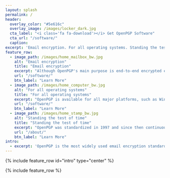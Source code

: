 ```yaml
---
layout: splash
permalink: /
header:
  overlay_color: "#5e616c"
  overlay_image: /images/locker_dark.jpg
  cta_label: "<i class='fa fa-download'></i> Get OpenPGP Software"
  cta_url: "/software/"
  caption:
excerpt: 'Email encryption. For all operating systems. Standing the test of time.'
feature_row:
  - image_path: /images/home_mailbox_bw.jpg
    alt: "Email encryption"
    title: "Email encryption"
    excerpt: "Although OpenPGP's main purpose is end-to-end encrypted email communication, it is also utilized for encrypted messaging and other use cases such as password managers."
    url: "/software/"
    btn_label: "Learn More"
  - image_path: /images/home_computer_bw.jpg
    alt: "For all operating systems"
    title: "For all operating systems"
    excerpt: "OpenPGP is available for all major platforms, such as Windows, Mac OS, GNU/Linux, Android, and iOS."
    url: "/software/"
    btn_label: "Learn More"
  - image_path: /images/home_stamp_bw.jpg
    alt: "Standing the test of time"
    title: "Standing the test of time"
    excerpt: "OpenPGP was standardized in 1997 and since then continuously improved. As far as we know, intelligence organizations aren't able to break it."
    url: "/about/"
    btn_label: "Learn More"
intro:
  - excerpt: 'OpenPGP is the most widely used email encryption standard. It is defined by the OpenPGP Working Group of the Internet Engineering Task Force (IETF) as a Proposed Standard in [RFC 9580](https://www.rfc-editor.org/rfc/rfc9580.html). OpenPGP was originally derived from the PGP software, created by [Phil Zimmermann](https://philzimmermann.com).'
---
```


{% include feature_row id="intro" type="center" %}

{% include feature_row %}
